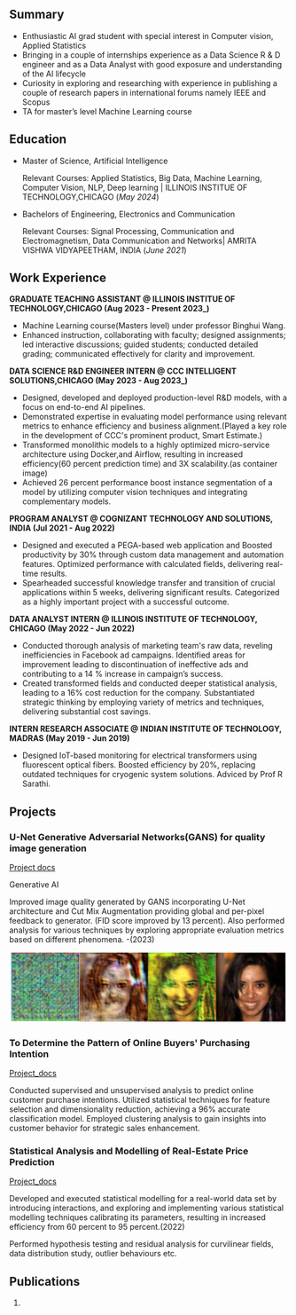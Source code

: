 ## Summary

- Enthusiastic AI grad student with special interest in Computer vision, Applied Statistics
- Bringing in a couple of internships experience as a Data Science R & D engineer and as a Data Analyst with good exposure and understanding of the AI lifecycle
- Curiosity in exploring and researching with experience in publishing a couple of research papers in international forums namely IEEE and Scopus
- TA for master’s level Machine Learning course


## Education
				       		
- Master of Science, Artificial Intelligence	
  
  Relevant Courses: Applied Statistics, Big Data, Machine Learning, Computer Vision, NLP, Deep learning | ILLINOIS INSTITUE OF TECHNOLOGY,CHICAGO  (_May 2024_)

- Bachelors of Engineering, Electronics and Communication
  
  Relevant Courses: Signal Processing, Communication and Electromagnetism, Data Communication and Networks| AMRITA VISHWA VIDYAPEETHAM, INDIA (_June 2021_)

## Work Experience

**GRADUATE TEACHING ASSISTANT @  ILLINOIS INSTITUE OF TECHNOLOGY,CHICAGO (Aug 2023 - Present 2023_)**
- Machine Learning course(Masters level) under professor Binghui Wang.
- Enhanced instruction, collaborating with faculty; designed assignments; led interactive discussions; guided students; conducted detailed grading; communicated effectively for clarity and improvement.

**DATA SCIENCE R&D ENGINEER INTERN @ CCC INTELLIGENT SOLUTIONS,CHICAGO (May 2023 - Aug 2023_)**

- Designed, developed and deployed production-level R&D models, with a focus on end-to-end AI pipelines.
- Demonstrated expertise in evaluating model performance using relevant metrics to enhance efficiency and business alignment.(Played a key role in the development of CCC's prominent product, Smart Estimate.)
- Transformed monolithic models to a highly optimized micro-service architecture using Docker,and Airflow, resulting in increased efficiency(60 percent prediction time) and 3X scalability.(as container image)
- Achieved 26 percent performance boost instance segmentation of a model by utilizing computer vision techniques and integrating complementary models.

**PROGRAM ANALYST @ COGNIZANT TECHNOLOGY AND SOLUTIONS, INDIA (Jul 2021 - Aug 2022)**
- Designed and executed a PEGA-based web application and Boosted productivity by 30% through custom data management and automation features. Optimized performance with calculated fields, delivering real-time results. 
- Spearheaded successful knowledge transfer and transition of crucial applications within 5 weeks, delivering significant results. Categorized as a highly important project with a successful outcome.


**DATA ANALYST INTERN @ ILLINOIS INSTITUTE OF TECHNOLOGY, CHICAGO (May 2022 - Jun 2022)**
- Conducted thorough analysis of marketing team's raw data, reveling inefficiencies in Facebook ad campaigns. Identified areas for improvement leading to discontinuation of ineffective ads and contributing to a 14 % increase in campaign’s success.
- Created transformed fields and conducted deeper statistical analysis, leading to a 16% cost reduction for the company. Substantiated strategic thinking by employing variety of metrics and techniques, delivering substantial cost savings.


**INTERN RESEARCH ASSOCIATE @ INDIAN INSTITUTE OF TECHNOLOGY, MADRAS (May 2019 - Jun 2019)**
- Designed IoT-based monitoring for electrical transformers using fluorescent optical fibers. Boosted efficiency by 20%, replacing outdated techniques for cryogenic system solutions. Adviced by Prof R Sarathi. 



## Projects
### U-Net Generative Adversarial Networks(GANS) for quality image generation
[Project docs](https://github.com/raghunath-1999/Unet-based-GAN)

Generative AI

Improved image quality generated by GANS incorporating U-Net architecture and Cut Mix Augmentation providing global and per-pixel feedback to generator. (FID score improved by 13 percent). Also performed analysis for various techniques by exploring appropriate evaluation metrics based on different phenomena. -(2023)



![UNet based GANs](/assets/img/unet_gan.png)

### To Determine the Pattern of Online Buyers' Purchasing Intention
[Project_docs](https://github.com/raghunath-1999/pattern-determination--e-commerce-customers)

Conducted supervised and unsupervised analysis to predict online customer purchase intentions. Utilized statistical techniques for feature selection and dimensionality reduction, achieving a 96% accurate classification model. Employed clustering analysis to gain insights into customer behavior for strategic sales enhancement.

### Statistical Analysis and Modelling of Real-Estate Price Prediction
[Project_docs](https://github.com/raghunath-1999/Analysis-of-Boston-housing-data)

Developed and executed statistical modelling for a real-world data set by introducing interactions, and exploring and implementing various statistical modelling techniques calibrating its parameters, resulting in increased efficiency from 60 percent to 95 percent.(2022)

Performed hypothesis testing and residual analysis for curvilinear fields, data distribution study, outlier behaviours etc. 





## Publications
1. 


